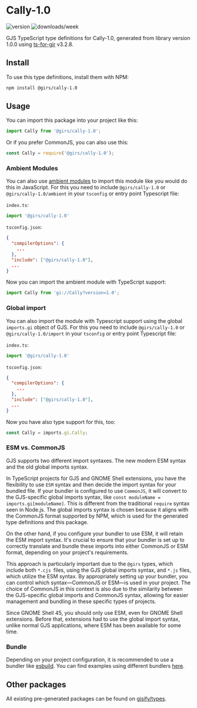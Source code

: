 
# Cally-1.0

![version](https://img.shields.io/npm/v/@girs/cally-1.0)
![downloads/week](https://img.shields.io/npm/dw/@girs/cally-1.0)


GJS TypeScript type definitions for Cally-1.0, generated from library version 1.0.0 using [ts-for-gir](https://github.com/gjsify/ts-for-gir) v3.2.8.


## Install

To use this type definitions, install them with NPM:
```bash
npm install @girs/cally-1.0
```

## Usage

You can import this package into your project like this:
```ts
import Cally from '@girs/cally-1.0';
```

Or if you prefer CommonJS, you can also use this:
```ts
const Cally = require('@girs/cally-1.0');
```

### Ambient Modules

You can also use [ambient modules](https://github.com/gjsify/ts-for-gir/tree/main/packages/cli#ambient-modules) to import this module like you would do this in JavaScript.
For this you need to include `@girs/cally-1.0` or `@girs/cally-1.0/ambient` in your `tsconfig` or entry point Typescript file:

`index.ts`:
```ts
import '@girs/cally-1.0'
```

`tsconfig.json`:
```json
{
  "compilerOptions": {
    ...
  },
  "include": ["@girs/cally-1.0"],
  ...
}
```

Now you can import the ambient module with TypeScript support: 

```ts
import Cally from 'gi://Cally?version=1.0';
```

### Global import

You can also import the module with Typescript support using the global `imports.gi` object of GJS.
For this you need to include `@girs/cally-1.0` or `@girs/cally-1.0/import` in your `tsconfig` or entry point Typescript file:

`index.ts`:
```ts
import '@girs/cally-1.0'
```

`tsconfig.json`:
```json
{
  "compilerOptions": {
    ...
  },
  "include": ["@girs/cally-1.0"],
  ...
}
```

Now you have also type support for this, too:

```ts
const Cally = imports.gi.Cally;
```


### ESM vs. CommonJS

GJS supports two different import syntaxes. The new modern ESM syntax and the old global imports syntax.

In TypeScript projects for GJS and GNOME Shell extensions, you have the flexibility to use `ESM` syntax and then decide the import syntax for your bundled file. If your bundler is configured to use `CommonJS`, it will convert to the GJS-specific global imports syntax, like `const moduleName = imports.gi[moduleName]`. This is different from the traditional `require` syntax seen in Node.js. The global imports syntax is chosen because it aligns with the CommonJS format supported by NPM, which is used for the generated type definitions and this package.

On the other hand, if you configure your bundler to use ESM, it will retain the ESM import syntax. It's crucial to ensure that your bundler is set up to correctly translate and bundle these imports into either CommonJS or ESM format, depending on your project's requirements.

This approach is particularly important due to the `@girs` types, which include both `*.cjs `files, using the GJS global imports syntax, and `*.js` files, which utilize the ESM syntax. By appropriately setting up your bundler, you can control which syntax—CommonJS or ESM—is used in your project. The choice of CommonJS in this context is also due to the similarity between the GJS-specific global imports and CommonJS syntax, allowing for easier management and bundling in these specific types of projects.

Since GNOME Shell 45, you should only use ESM, even for GNOME Shell extensions. Before that, extensions had to use the global import syntax, unlike normal GJS applications, where ESM has been available for some time.

### Bundle

Depending on your project configuration, it is recommended to use a bundler like [esbuild](https://esbuild.github.io/). You can find examples using different bundlers [here](https://github.com/gjsify/ts-for-gir/tree/main/examples).

## Other packages

All existing pre-generated packages can be found on [gjsify/types](https://github.com/gjsify/types).

